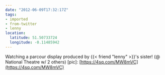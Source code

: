 ```yaml
---
date: "2012-06-09T17:32:17Z"
tags:
- imported
- from-twitter
- lenny
location:
  latitude: 51.50733724
  longitude: -0.11485942
---
```

Watching a parcour display produced by {{< friend "lenny" >}}'s sister\! \(@ National Theatre w/ 2 others\) \[pic\]: [https://4sq.com/MW8mVC](https://4sq.com/MW8mVC)
